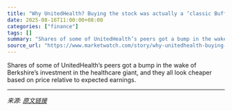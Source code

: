 ```yaml
---
title: "Why UnitedHealth? Buying the stock was actually a ‘classic Buffett move.’"
date: 2025-08-16T11:00:00+08:00
categories: ["finance"]
tags: []
summary: "Shares of some of UnitedHealth’s peers got a bump in the wake of Berkshire’s investment in the healthcare giant, and they all look cheaper based on price relative to expected earnings."
source_url: "https://www.marketwatch.com/story/why-unitedhealth-buying-the-stock-was-actually-a-classic-buffett-move-df763d81?mod=mw_rss_topstories"
---
```


Shares of some of UnitedHealth’s peers got a bump in the wake of Berkshire’s investment in the healthcare giant, and they all look cheaper based on price relative to expected earnings.

---

*来源: [原文链接](https://www.marketwatch.com/story/why-unitedhealth-buying-the-stock-was-actually-a-classic-buffett-move-df763d81?mod=mw_rss_topstories)*
